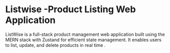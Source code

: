 # Listwise -Product Listing Web Application
ListWise is a full-stack product management web application built using the MERN stack with Zustand for efficient state management. It enables users to list, update, and delete products in real time . 
